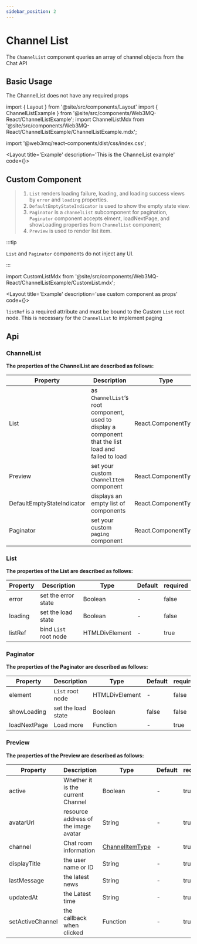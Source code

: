 ```yaml
---
sidebar_position: 2
---
```

# Channel List

The `ChannelList` component queries an array of channel objects from the Chat API

## Basic Usage

The ChannelList does not have any required props

import { Layout } from '@site/src/components/Layout'
import { ChannelListExample } from '@site/src/components/Web3MQ-React/ChannelListExample';
import ChannelListMdx from '@site/src/components/Web3MQ-React/ChannelListExample/ChannelListExample.mdx';

import '@web3mq/react-components/dist/css/index.css';

<Layout
title='Example'
description='This is the ChannelList example'
code={<ChannelListMdx />}>
<ChannelListExample />
</Layout>

## Custom Component
> 1. `List` renders loading failure, loading, and loading success views by `error` and `loading` properties.
> 2. `DefaultEmptyStateIndicator` is used to show the empty state view.
> 3. `Paginator` is a `channelList` subcomponent for pagination, `Paginator` component accepts elment, loadNextPage, and showLoading properties from `ChannelList` component;
> 4. `Preview` is used to render list item.

:::tip

`List` and `Paginator` components do not inject any UI.

:::

import CustomListMdx from '@site/src/components/Web3MQ-React/ChannelListExample/CustomList.mdx';

<Layout
title='Example'
description='use custom component as props'
code={<CustomListMdx />}>
<ChannelListExample type='custom' />
</Layout>

`listRef` is a required attribute and must be bound to the Custom `List` root node. This is necessary for the `ChannelList` to implement paging

## Api
### ChannelList
**The properties of the ChannelList are described as follows:**

| Property                   | Description                               | Type                      | Default | required |
| -------------------------- | ----------------------------------------- | ------------------------- | ------- | -------- |
| List                       | as `ChannelList`‘s root component, used to display a component that the list load and failed to load | React.ComponentType |   -     |   false   |
| Preview                    | set your custom `ChannelItem` component   | React.ComponentType       |   -     |   false  |
| DefaultEmptyStateIndicator | displays an empty list of components      | React.ComponentType       |   -     |   false  |
| Paginator                  | set your custom `paging` component        | React.ComponentType       |   -     |   false  |

### List
**The properties of the List are described as follows:**

| Property | Description            | Type           | Default | required |
| -------- | ---------------------- | -------------- | ------- | -------- |
| error    | set the error state    | Boolean        |   -     |  false   |
| loading  | set the load state     | Boolean        |   -     |  false   |
| listRef  | bind `List` root node  | HTMLDivElement |   -     |  true    |

### Paginator
**The properties of the Paginator are described as follows:**

| Property     | Description           | Type           | Default | required |
| ------------ | --------------------- | -------------- | ------- | -------- |
| element      | `List` root node      | HTMLDivElement |   -     |  false   |
| showLoading  | set the load state    | Boolean        | false   |  false   |
| loadNextPage | Load more             | Function       |   -     |  true    |

### Preview
**The properties of the Preview are described as follows:**

| Property         | Description                          | Type     | Default | required |
| ---------------- | ------------------------------------ | -------- | ------- | -------- |
| active           | Whether it is the current Channel    | Boolean  |   -     |   true   |
| avatarUrl        | resource address of the image avatar | String   |   -     |   true   |
| channel          | Chat room information                | [ChannelItemType](/docs/Web3MQ-SDK/JS-SDK/types/#channelitemtype) |   -     |   true   |
| displayTitle     | the user name or ID                  | String   |   -     |   true   |
| lastMessage      | the latest news                      | String   |   -     |   true   |
| updatedAt        | the Latest time                      | String   |   -     |   true   |
| setActiveChannel | the callback when clicked            | Function |   -     |   true   |